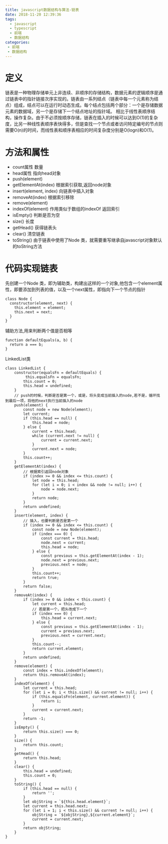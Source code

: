 ```yaml
---
title: javascript数据结构与算法-链表
date: 2018-11-20 12:39:36
tags: 
  - javascript
  - typescript
  - 前端
  - 数据结构
categories:
 - 前端
 - 数据结构
---
```

# 定义
链表是一种物理存储单元上非连续、非顺序的存储结构，数据元素的逻辑顺序是通过链表中的指针链接次序实现的。链表由一系列结点（链表中每一个元素称为结点）组成，结点可以在运行时动态生成。每个结点包括两个部分：一个是存储数据元素的数据域，另一个是存储下一个结点地址的指针域。 相比于线性表顺序结构，操作复杂。由于不必须按顺序存储，链表在插入的时候可以达到O(1)的复杂度，比另一种线性表顺序表快得多，但是查找一个节点或者访问特定编号的节点则需要O(n)的时间，而线性表和顺序表相应的时间复杂度分别是O(logn)和O(1)。
# 方法和属性
- count属性 数量
- head属性  指向head对象
- push(element)
- getElementAt(index) 根据索引获取,返回node对象
- insert(element, index) 向链表中插入对象
- removeAt(index) 根据索引移除
- remove(element)
- indexOf(element) 作用类似于数组的indexOf 返回索引
- isEmpty() 判断是否为空
- size() 长度
- getHead() 获得链表头
- clear()  清空链表
- toString() 由于链表中使用了Node 类，就需要重写继承自javascript对象默认的toString方法


# 代码实现链表
先创建一个Node 类，即为辅助类，构建出这样的一个对象,他包含一个element属性，即要添加到列表的值，以及一个next属性，即指向下一个节点的指针
```
class Node {
  constructor(element, next) {
    this.element = element;
    this.next = next;
  }
}
```
辅助方法,用来判断两个值是否相等
```
function defaultEquals(a, b) {
  return a === b;
}
```
LinkedList类
```
class LinkedList {
	constructor(equalsFn = defaultEquals) {
		 this.equalsFn = equalsFn;
		this.count = 0;
		this.head = undefined;
	}
	// push的时候，判断是否是第一个，或是，将头变成当前插入的node,若不是，循环找到最后一项，将他的next执行当前插入的node
	push(element) {
		const node = new Node(element);
		let current;
		if (this.head == null) {
			this.head = node;
		} else {
			current = this.head;
			while (current.next != null) {
				current = current.next;
			}
			current.next = node;
		}
		this.count++;
	}
	getElementAt(index) {
		// 根据索引返回node对象
		if (index >= 0 && index <= this.count) {
			let node = this.head;
			for (let i = 0; i < index && node != null; i++) {
				node = node.next;
			}
			return node;
		}
		return undefined;
	}
	insert(element, index) {
		// 插入，也要判断是否是第一个
		if (index >= 0 && index <= this.count) {
			const node = new Node(element);
			if (index === 0) {
				const current = this.head;
				node.next = current;
				this.head = node;
			} else {
				const previous = this.getElementAt(index - 1);
				node.next = previous.next;
				previous.next = node;
			}
			this.count++;
			return true;
		}
		return false;
	}
	removeAt(index) {
		if (index >= 0 && index < this.count) {
			let current = this.head;
			// 若是第一个，把头改成下一个
			if (index === 0) {
				this.head = current.next;
			} else {
				const previous = this.getElementAt(index - 1);
				current = previous.next;
				previous.next = current.next;
			}
			this.count--;
			return current.element;
		}
		return undefined;
	}
	remove(element) {
		const index = this.indexOf(element);
		return this.removeAt(index);
	}
	indexOf(element) {
		let current = this.head;
		for (let i = 0; i < this.size() && current != null; i++) {
			if (this.equalsFn(element, current.element)) {
				return i;
			}
			current = current.next;
		}
		return -1;
	}
	isEmpty() {
		return this.size() === 0;
	}
	size() {
		return this.count;
	}
	getHead() {
		return this.head;
	}
	clear() {
		this.head = undefined;
		this.count = 0;
	}
	toString() {
		if (this.head == null) {
			return '';
		}
		let objString = `${this.head.element}`;
		let current = this.head.next;
		for (let i = 1; i < this.size() && current != null; i++) {
			objString = `${objString},${current.element}`;
			current = current.next;
		}
		return objString;
	}
}
```